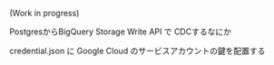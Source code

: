 (Work in progress)

PostgresからBigQuery Storage Write API で CDCするなにか

credential.json に Google Cloud のサービスアカウントの鍵を配置する

